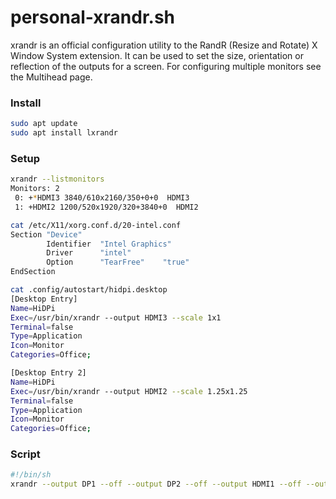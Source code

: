 # personal-xrandr.sh

xrandr is an official configuration utility to the RandR (Resize and Rotate) X Window System extension. It can be used to set the size, orientation or reflection of the outputs for a screen. For configuring multiple monitors see the Multihead page.

### Install

```bash
sudo apt update
sudo apt install lxrandr
```

### Setup

```bash
xrandr --listmonitors
Monitors: 2
 0: +*HDMI3 3840/610x2160/350+0+0  HDMI3
 1: +HDMI2 1200/520x1920/320+3840+0  HDMI2
```

```bash
cat /etc/X11/xorg.conf.d/20-intel.conf
Section "Device"
        Identifier  "Intel Graphics"
        Driver      "intel"
        Option      "TearFree"    "true"
EndSection
```

```bash
cat .config/autostart/hidpi.desktop
[Desktop Entry]
Name=HiDPi
Exec=/usr/bin/xrandr --output HDMI3 --scale 1x1
Terminal=false
Type=Application
Icon=Monitor
Categories=Office;

[Desktop Entry 2]
Name=HiDPi
Exec=/usr/bin/xrandr --output HDMI2 --scale 1.25x1.25
Terminal=false
Type=Application
Icon=Monitor
Categories=Office;
```


### Script

```bash
#!/bin/sh
xrandr --output DP1 --off --output DP2 --off --output HDMI1 --off --output HDMI2 --mode 1920x1200 --pos 3840x0 --rotate left --output HDMI3 --primary --mode 3840x2160 --pos 0x0 --rotate normal --output VIRTUAL1 --off
```
